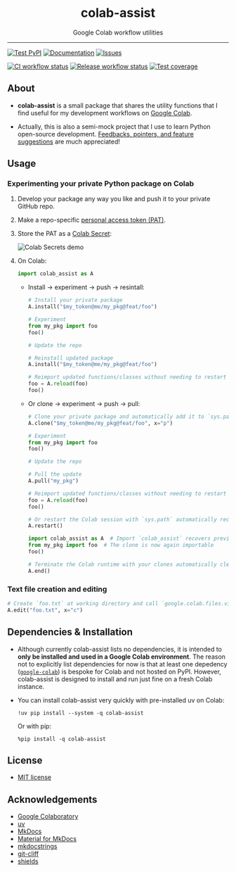 <div align="center">
  <h1><b>colab-assist</b></h1>
  <p>
    Google Colab workflow utilities
  </p>
</div>

---

[![Test PyPI][pypi-badge]][pypi]
[![Documentation][readthedocs-badge]][readthedocs]
[![Issues][issues-badge]][issues]

[![CI workflow status][ci-workflow-badge]][ci-workflow]
[![Release workflow status][release-workflow-badge]][release-workflow]
[![Test coverage][codecov-badge]][codecov]


## About

- __colab-assist__ is a small package that shares the utility functions that
  I find useful for my development workflows on [Google Colab](https://colab.google).

- Actually, this is also a semi-mock project that I use to learn Python open-source development.
  [Feedbacks, pointers, and feature suggestions](https://github.com/dd-n-kk/colab-assist/issues/)
  are much appreciated!


## Usage

### Experimenting your private Python package on Colab

1. Develop your package any way you like and push it to your private GitHub repo.

2. Make a repo-specific [personal access token (PAT)](https://is.gd/qWZkuT).

3. Store the PAT as a [Colab Secret](https://stackoverflow.com/a/77737451):

    ![Colab Secrets demo](assets/imgs/colab_secrets.png)

4. On Colab:
    ```py
    import colab_assist as A
    ```

    - Install → experiment → push → resintall:
      ```py
      # Install your private package
      A.install("$my_token@me/my_pkg@feat/foo")

      # Experiment
      from my_pkg import foo
      foo()

      # Update the repo

      # Reinstall updated package
      A.install("$my_token@me/my_pkg@feat/foo")

      # Reimport updated functions/classes without needing to restart Colab session
      foo = A.reload(foo)
      foo()
      ```

    - Or clone → experiment → push → pull:
      ```py
      # Clone your private package and automatically add it to `sys.path`
      A.clone("$my_token@me/my_pkg@feat/foo", x="p")

      # Experiment
      from my_pkg import foo
      foo()

      # Update the repo

      # Pull the update
      A.pull("my_pkg")

      # Reimport updated functions/classes without needing to restart Colab session
      foo = A.reload(foo)
      foo()

      # Or restart the Colab session with `sys.path` automatically recovered
      A.restart()

      import colab_assist as A  # Import `colab_assist` recovers previously extended `sys.path`
      from my_pkg import foo  # The clone is now again importable
      foo()

      # Terminate the Colab runtime with your clones automatically cleaned up
      A.end()
      ```

### Text file creation and editing

```py
# Create `foo.txt` at working directory and call `google.colab.files.view()` to edit it
A.edit("foo.txt", x="c")
```


## Dependencies & Installation

- Although currently colab-assist lists no dependencies,
  it is intended to __only be installed and used in a Google Colab environment__.
  The reason not to explicitly list dependencies for now is that
  at least one depedency ([`google-colab`](https://github.com/googlecolab/colabtools))
  is bespoke for Colab and not hosted on PyPI.
  However, colab-assist is designed to install and run just fine on a fresh Colab instance.

- You can install colab-assist very quickly with pre-installed uv on Colab:
  ``` { .yaml .copy }
  !uv pip install --system -q colab-assist
  ```
  Or with pip:
  ``` { .yaml .copy }
  %pip install -q colab-assist
  ```


## License

- [MIT license](https://github.com/dd-n-kk/colab-assist/blob/main/LICENSE)


## Acknowledgements

- [Google Colaboratory](https://github.com/googlecolab/colabtools)
- [uv](https://github.com/astral-sh/uv)
- [MkDocs](https://github.com/mkdocs/mkdocs)
- [Material for MkDocs](https://github.com/squidfunk/mkdocs-material)
- [mkdocstrings](https://github.com/mkdocstrings/mkdocstrings)
- [git-cliff](https://github.com/orhun/git-cliff)
- [shields](https://github.com/badges/shields)


[pypi-badge]: https://img.shields.io/pypi/v/colab-assist?style=for-the-badge&logo=pypi&logoColor=white&label=PYPI
[pypi]: https://pypi.org/project/colab-assist
[readthedocs-badge]: https://img.shields.io/readthedocs/colab-assist?style=for-the-badge&logo=readthedocs&logoColor=white
[readthedocs]: https://colab-assist.readthedocs.io
[issues-badge]: https://img.shields.io/github/issues/dd-n-kk/colab-assist?style=for-the-badge&logo=github&logoColor=white
[issues]: https://github.com/dd-n-kk/colab-assist/issues
[ci-workflow-badge]: https://img.shields.io/github/actions/workflow/status/dd-n-kk/colab-assist/ci.yaml?style=flat-square&logo=pytest&logoColor=white&label=CI
[ci-workflow]: https://github.com/dd-n-kk/colab-assist/actions/workflows/ci.yaml
[release-workflow-badge]: https://img.shields.io/github/actions/workflow/status/dd-n-kk/colab-assist/release.yaml?style=flat-square&logo=githubactions&logoColor=white&label=Build
[release-workflow]: https://github.com/dd-n-kk/colab-assist/actions/workflows/release.yaml
[codecov-badge]: https://img.shields.io/codecov/c/github/dd-n-kk/colab-assist?style=flat-square&logo=codecov&logoColor=white&label=Coverage
[codecov]: https://app.codecov.io/gh/dd-n-kk/colab-assist

